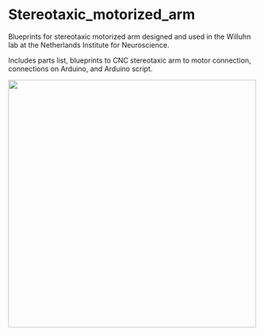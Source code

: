 # Stereotaxic_motorized_arm
Blueprints for stereotaxic motorized arm designed and used in the Willuhn lab at the Netherlands Institute for Neuroscience. 

Includes parts list, blueprints to CNC stereotaxic arm to motor connection, connections on Arduino, and Arduino script.
  
<img src="https://raw.githubusercontent.com/bastijnvandenboom/Stereotaxic_motorized_arm/main/images/BB_Stereotaxic_Robot1.jpg" width="500" align="left">

